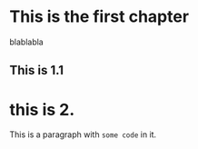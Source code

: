 # This is the first chapter

blablabla

## This is 1.1

# this is 2.

This is a paragraph with `some code` in it.
